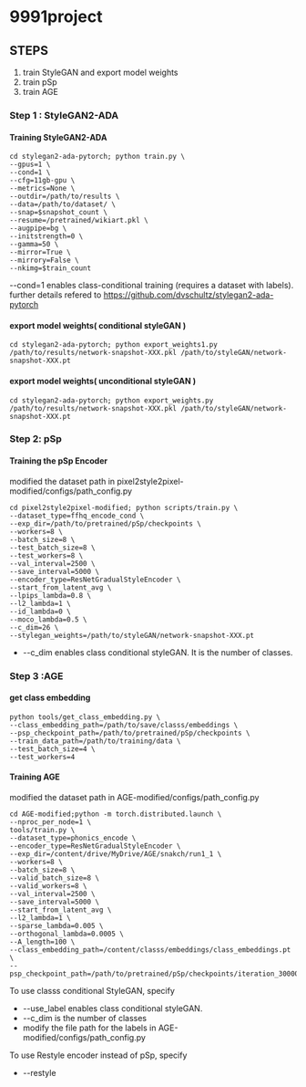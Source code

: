 # 9991project
## STEPS
1. train StyleGAN and export model weights 
2. train pSp
3. train AGE


### Step 1 : StyleGAN2-ADA
#### Training StyleGAN2-ADA
```
cd stylegan2-ada-pytorch; python train.py \
--gpus=1 \
--cond=1 \
--cfg=11gb-gpu \
--metrics=None \
--outdir=/path/to/results \
--data=/path/to/dataset/ \
--snap=$snapshot_count \
--resume=/pretrained/wikiart.pkl \
--augpipe=bg \
--initstrength=0 \
--gamma=50 \
--mirror=True \
--mirrory=False \
--nkimg=$train_count
```
--cond=1 enables class-conditional training (requires a dataset with labels).
further details refered to https://github.com/dvschultz/stylegan2-ada-pytorch

#### export model weights( conditional styleGAN ) 
```
cd stylegan2-ada-pytorch; python export_weights1.py /path/to/results/network-snapshot-XXX.pkl /path/to/styleGAN/network-snapshot-XXX.pt
```
#### export model weights( unconditional styleGAN ) 
```
cd stylegan2-ada-pytorch; python export_weights.py /path/to/results/network-snapshot-XXX.pkl /path/to/styleGAN/network-snapshot-XXX.pt
```

### Step 2: pSp 
#### Training the pSp Encoder
modified the dataset path in pixel2style2pixel-modified/configs/path_config.py
```
cd pixel2style2pixel-modified; python scripts/train.py \
--dataset_type=ffhq_encode_cond \
--exp_dir=/path/to/pretrained/pSp/checkpoints \
--workers=8 \
--batch_size=8 \
--test_batch_size=8 \
--test_workers=8 \
--val_interval=2500 \
--save_interval=5000 \
--encoder_type=ResNetGradualStyleEncoder \
--start_from_latent_avg \
--lpips_lambda=0.8 \
--l2_lambda=1 \
--id_lambda=0 \
--moco_lambda=0.5 \
--c_dim=26 \ 
--stylegan_weights=/path/to/styleGAN/network-snapshot-XXX.pt
```

- --c_dim enables class conditional styleGAN. It is the number of classes. 

### Step 3 :AGE 
#### get class embedding
```
python tools/get_class_embedding.py \
--class_embedding_path=/path/to/save/classs/embeddings \
--psp_checkpoint_path=/path/to/pretrained/pSp/checkpoints \
--train_data_path=/path/to/training/data \
--test_batch_size=4 \
--test_workers=4
```

#### Training AGE
modified the dataset path in AGE-modified/configs/path_config.py
```
cd AGE-modified;python -m torch.distributed.launch \
--nproc_per_node=1 \
tools/train.py \
--dataset_type=phonics_encode \
--encoder_type=ResNetGradualStyleEncoder \
--exp_dir=/content/drive/MyDrive/AGE/snakch/run1_1 \
--workers=8 \
--batch_size=8 \
--valid_batch_size=8 \
--valid_workers=8 \
--val_interval=2500 \
--save_interval=5000 \
--start_from_latent_avg \
--l2_lambda=1 \
--sparse_lambda=0.005 \
--orthogonal_lambda=0.0005 \
--A_length=100 \
--class_embedding_path=/content/classs/embeddings/class_embeddings.pt \
--psp_checkpoint_path=/path/to/pretrained/pSp/checkpoints/iteration_300000.pt 
```

To use classs conditional StyleGAN, specify
- --use_label enables class conditional styleGAN. 
- --c_dim is the number of classes 
- modify the file path for the labels in AGE-modified/configs/path_config.py

To use Restyle encoder instead of pSp, specify
- --restyle
